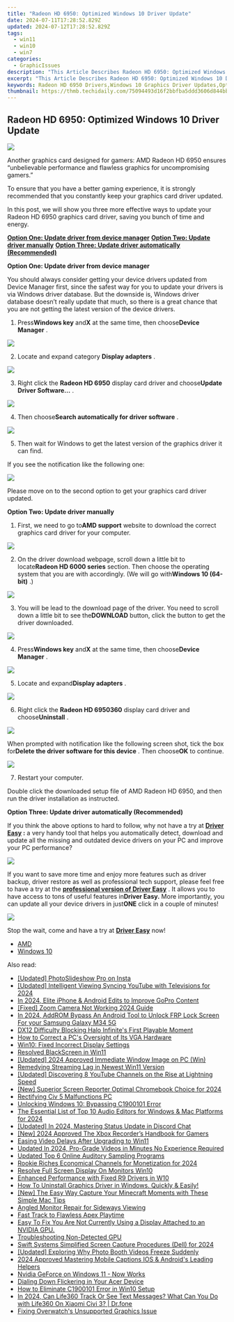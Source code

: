 ```yaml
---
title: "Radeon HD 6950: Optimized Windows 10 Driver Update"
date: 2024-07-11T17:28:52.829Z
updated: 2024-07-12T17:28:52.829Z
tags:
  - win11
  - win10
  - win7
categories:
  - GraphicIssues
description: "This Article Describes Radeon HD 6950: Optimized Windows 10 Driver Update"
excerpt: "This Article Describes Radeon HD 6950: Optimized Windows 10 Driver Update"
keywords: Radeon HD 6950 Drivers,Windows 10 Graphics Driver Updates,Optimized GPU Performance,AMD Radeon Drivers Update,Graphics Driver Compatibility Windows 10,Radeon HD 6950 Performance Enhancement,Latest AMD Graphics Drivers for Windows 10
thumbnail: https://thmb.techidaily.com/75094493d16f2bbfba5ddd3606d844bb40194fe955c3651a5dce9049b56d6392.jpg
---
```


## Radeon HD 6950: Optimized Windows 10 Driver Update

![](https://images.drivereasy.com/wp-content/uploads/2017/01/img_587c9381d5cd7.jpg)
  
 Another graphics card designed for gamers: AMD Radeon HD 6950 ensures “unbelievable performance and flawless graphics for uncompromising gamers.”
  
 To ensure that you have a better gaming experience, it is strongly recommended that you constantly keep your graphics card driver updated.
  
 In this post, we will show you three more effective ways to update your Radeon HD 6950 graphics card driver, saving you bunch of time and energy.  
  
[**Option One: Update driver from device manager**](#1)
[**Option Two: Update driver manually**](#2)
[**Option Three: Update driver automatically (Recommended)**](#3)
  
 **Option One: Update driver from device manager**
  
 You should always consider getting your device drivers updated from Device Manager first, since the safest way for you to update your drivers is via Windows driver database. But the downside is, Windows driver database doesn’t really update that much, so there is a great chance that you are not getting the latest version of the device drivers.
  
 1) Press**Windows key** and**X** at the same time, then choose**Device Manager** .
  
![](https://images.drivereasy.com/wp-content/uploads/2017/01/img_586b799d15ed0.png)

 2) Locate and expand category **Display adapters** .
  
![](https://images.drivereasy.com/wp-content/uploads/2016/12/img_58633888b815f.jpg)

 3) Right click the **Radeon HD 6950**  display card driver and choose**Update Driver Software…** .  
  
![](https://images.drivereasy.com/wp-content/uploads/2016/12/img_58633adf15869.jpg)
  
 4) Then choose**Search automatically for driver software** .
  
![](https://images.drivereasy.com/wp-content/uploads/2016/12/img_58633bb7037e2.jpg)
  
 5) Then wait for Windows to get the latest version of the graphics driver it can find.
  
 If you see the notification like the following one:  
  
![](https://images.drivereasy.com/wp-content/uploads/2016/12/img_58633c3acc5d9.png)
  
 Please move on to the second option to get your graphics card driver updated.
  
 **Option Two: Update driver manually**
  
 1) First, we need to go to**AMD support** website to download the correct graphics card driver for your computer.
  
![](https://images.drivereasy.com/wp-content/uploads/2017/01/img_587c97e46d334.jpg)
  
 2) On the driver download webpage, scroll down a little bit to locate**Radeon HD 6000 series** section. Then choose the operating system that you are with accordingly. (We will go with**Windows 10 (64-bit)** .)

![](https://images.drivereasy.com/wp-content/uploads/2017/01/img_587c9803865c0.png)

 3) You will be lead to the download page of the driver. You need to scroll down a little bit to see the**DOWNLOAD** button, click the button to get the driver downloaded.  
  
![](https://images.drivereasy.com/wp-content/uploads/2017/01/img_587c9870672e8.jpg)

 4) Press**Windows key** and**X** at the same time, then choose**Device Manager** .
  
![](https://images.drivereasy.com/wp-content/uploads/2016/12/img_58633847649da.png)

 5) Locate and expand**Display adapters** .
  
![](https://images.drivereasy.com/wp-content/uploads/2016/12/img_58633888b815f.jpg)
  
 6) Right click the **Radeon HD 6950360** display card driver and choose**Uninstall** .
  
![](https://images.drivereasy.com/wp-content/uploads/2016/12/img_58633ead50985.jpg)

 When prompted with notification like the following screen shot, tick the box for**Delete the driver software for this device** . Then choose**OK** to continue.
  
![](https://images.drivereasy.com/wp-content/uploads/2016/12/img_5860d243e91ce.png)

 7) Restart your computer.
  
 Double click the downloaded setup file of AMD Radeon HD 6950, and then run the driver installation as instructed.
  
 **Option Three: Update driver automatically (Recommended)**
  
 If you think the above options to hard to follow, why not have a try at **[Driver Easy](https://tools.techidaily.com/drivereasy/download/) :** a very handy tool that helps you automatically detect, download and update all the missing and outdated device drivers on your PC and improve your PC performance?
  
![](https://images.drivereasy.com/wp-content/uploads/2017/04/img_58e89e907fb3f.png)

 If you want to save more time and enjoy more features such as driver backup, driver restore as well as professional tech support, please feel free to have a try at the [**professional version of Driver Easy**](https://tools.techidaily.com/drivereasy/download/) . It allows you to have access to tons of useful features in**Driver Easy.** More importantly, you can update all your device drivers in just**ONE** click in a couple of minutes!
  
![](https://images.drivereasy.com/wp-content/uploads/2017/04/img_58e89f1fa616d.jpg)
  
 Stop the wait, come and have a try at [**Driver Easy**](https://tools.techidaily.com/drivereasy/download/) now!

* [AMD](https://tools.techidaily.com/drivereasy/download/)
* [Windows 10](https://tools.techidaily.com/drivereasy/download/)

<ins class="adsbygoogle"
     style="display:block"
     data-ad-format="autorelaxed"
     data-ad-client="ca-pub-7571918770474297"
     data-ad-slot="1223367746"></ins>



<ins class="adsbygoogle"
     style="display:block"
     data-ad-client="ca-pub-7571918770474297"
     data-ad-slot="8358498916"
     data-ad-format="auto"
     data-full-width-responsive="true"></ins>



<span class="atpl-alsoreadstyle">Also read:</span>
<div><ul>
<li><a href="https://instagram-video-recordings.techidaily.com/updated-photoslideshow-pro-on-insta/"><u>[Updated] PhotoSlideshow Pro on Insta</u></a></li>
<li><a href="https://youtube-lab.techidaily.com/ed-intelligent-viewing-syncing-youtube-with-televisions-for-2024/"><u>[Updated] Intelligent Viewing  Syncing YouTube with Televisions for 2024</u></a></li>
<li><a href="https://article-knowledge.techidaily.com/in-2024-elite-iphone-and-android-edits-to-improve-gopro-content/"><u>In 2024, Elite iPhone & Android Edits to Improve GoPro Content</u></a></li>
<li><a href="https://graphic-issues.techidaily.com/fixed-zoom-camera-not-working-2024-guide/"><u>[Fixed] Zoom Camera Not Working 2024 Guide</u></a></li>
<li><a href="https://android-frp.techidaily.com/in-2024-addrom-bypass-an-android-tool-to-unlock-frp-lock-screen-for-your-samsung-galaxy-m34-5g-by-drfone-android/"><u>In 2024, AddROM Bypass An Android Tool to Unlock FRP Lock Screen For your Samsung Galaxy M34 5G</u></a></li>
<li><a href="https://graphic-issues.techidaily.com/dx12-difficulty-blocking-halo-infinites-first-playable-moment/"><u>DX12 Difficulty Blocking Halo Infinite's First Playable Moment</u></a></li>
<li><a href="https://graphic-issues.techidaily.com/how-to-correct-a-pcs-oversight-of-its-vga-hardware/"><u>How to Correct a PC's Oversight of Its VGA Hardware</u></a></li>
<li><a href="https://graphic-issues.techidaily.com/win10-fixed-incorrect-display-settings/"><u>Win10: Fixed Incorrect Display Settings</u></a></li>
<li><a href="https://graphic-issues.techidaily.com/resolved-blackscreen-in-win11/"><u>Resolved BlackScreen in Win11</u></a></li>
<li><a href="https://visual-screen-recording.techidaily.com/updated-2024-approved-immediate-window-image-on-pc-win/"><u>[Updated] 2024 Approved  Immediate Window Image on PC (Win)</u></a></li>
<li><a href="https://graphic-issues.techidaily.com/remedying-streaming-lag-in-newest-win11-version/"><u>Remedying Streaming Lag in Newest Win11 Version</u></a></li>
<li><a href="https://youtube-video-recordings.techidaily.com/updated-discovering-8-youtube-channels-on-the-rise-at-lightning-speed/"><u>[Updated] Discovering 8 YouTube Channels on the Rise at Lightning Speed</u></a></li>
<li><a href="https://screen-recording.techidaily.com/new-superior-screen-reporter-optimal-chromebook-choice-for-2024/"><u>[New] Superior Screen Reporter  Optimal Chromebook Choice for 2024</u></a></li>
<li><a href="https://graphic-issues.techidaily.com/rectifying-civ-5-malfunctions-pc/"><u>Rectifying Civ 5 Malfunctions PC</u></a></li>
<li><a href="https://graphic-issues.techidaily.com/unlocking-windows-10-bypassing-c1900101-error/"><u>Unlocking Windows 10: Bypassing C1900101 Error</u></a></li>
<li><a href="https://sound-tweaking.techidaily.com/the-essential-list-of-top-10-audio-editors-for-windows-and-mac-platforms-for-2024/"><u>The Essential List of Top 10 Audio Editors for Windows & Mac Platforms for 2024</u></a></li>
<li><a href="https://discord-videos.techidaily.com/updated-in-2024-mastering-status-update-in-discord-chat/"><u>[Updated] In 2024, Mastering Status Update in Discord Chat</u></a></li>
<li><a href="https://remote-screen-capture.techidaily.com/new-2024-approved-the-xbox-recorders-handbook-for-gamers/"><u>[New] 2024 Approved  The Xbox Recorder’s Handbook for Gamers</u></a></li>
<li><a href="https://graphic-issues.techidaily.com/easing-video-delays-after-upgrading-to-win11/"><u>Easing Video Delays After Upgrading to Win11</u></a></li>
<li><a href="https://ai-driven-video-production.techidaily.com/updated-in-2024-pro-grade-videos-in-minutes-no-experience-required/"><u>Updated In 2024, Pro-Grade Videos in Minutes No Experience Required</u></a></li>
<li><a href="https://voice-adjusting.techidaily.com/updated-top-6-online-auditory-sampling-programs/"><u>Updated Top 6 Online Auditory Sampling Programs</u></a></li>
<li><a href="https://facebook-video-share.techidaily.com/rookie-riches-economical-channels-for-monetization-for-2024/"><u>Rookie Riches  Economical Channels for Monetization for 2024</u></a></li>
<li><a href="https://graphic-issues.techidaily.com/resolve-full-screen-display-on-monitors-win10/"><u>Resolve Full Screen Display On Monitors Win10</u></a></li>
<li><a href="https://graphic-issues.techidaily.com/enhanced-performance-with-fixed-r9-drivers-in-w10/"><u>Enhanced Performance with Fixed R9 Drivers in W10</u></a></li>
<li><a href="https://graphic-issues.techidaily.com/1719818120826-how-to-uninstall-graphics-driver-in-windows-quickly-and-easily/"><u>How To Uninstall Graphics Driver in Windows. Quickly & Easily!</u></a></li>
<li><a href="https://screen-recording.techidaily.com/new-the-easy-way-capture-your-minecraft-moments-with-these-simple-mac-tips/"><u>[New] The Easy Way  Capture Your Minecraft Moments with These Simple Mac Tips</u></a></li>
<li><a href="https://graphic-issues.techidaily.com/angled-monitor-repair-for-sideways-viewing/"><u>Angled Monitor Repair for Sideways Viewing</u></a></li>
<li><a href="https://graphic-issues.techidaily.com/fast-track-to-flawless-apex-playtime/"><u>Fast Track to Flawless Apex Playtime</u></a></li>
<li><a href="https://graphic-issues.techidaily.com/easy-to-fix-you-are-not-currently-using-a-display-attached-to-an-nvidia-gpu/"><u>Easy To Fix You Are Not Currently Using a Display Attached to an NVIDIA GPU.</u></a></li>
<li><a href="https://graphic-issues.techidaily.com/troubleshooting-non-detected-gpu/"><u>Troubleshooting Non-Detected GPU</u></a></li>
<li><a href="https://remote-screen-capture.techidaily.com/swift-systems-simplified-screen-capture-procedures-dell-for-2024/"><u>Swift Systems  Simplified Screen Capture Procedures (Dell) for 2024</u></a></li>
<li><a href="https://some-techniques.techidaily.com/updated-exploring-why-photo-booth-videos-freeze-suddenly/"><u>[Updated] Exploring Why Photo Booth Videos Freeze Suddenly</u></a></li>
<li><a href="https://extra-approaches.techidaily.com/2024-approved-mastering-mobile-captions-ios-and-androids-leading-helpers/"><u>2024 Approved  Mastering Mobile Captions  IOS & Android's Leading Helpers</u></a></li>
<li><a href="https://graphic-issues.techidaily.com/1719818152861-nvidia-geforce-on-windows-11-now-works/"><u>Nvidia GeForce on Windows 11 - Now Works</u></a></li>
<li><a href="https://graphic-issues.techidaily.com/dialing-down-flickering-in-your-acer-device/"><u>Dialing Down Flickering in Your Acer Device</u></a></li>
<li><a href="https://graphic-issues.techidaily.com/how-to-eliminate-c1900101-error-in-win10-setup/"><u>How to Eliminate C1900101 Error in Win10 Setup</u></a></li>
<li><a href="https://fake-location.techidaily.com/in-2024-can-life360-track-or-see-text-messages-what-can-you-do-with-life360-on-xiaomi-civi-3-drfone-by-drfone-virtual-android/"><u>In 2024, Can Life360 Track Or See Text Messages? What Can You Do with Life360 On Xiaomi Civi 3? | Dr.fone</u></a></li>
<li><a href="https://graphic-issues.techidaily.com/fixing-overwatchs-unsupported-graphics-issue/"><u>Fixing Overwatch's Unsupported Graphics Issue</u></a></li>
</ul></div>
